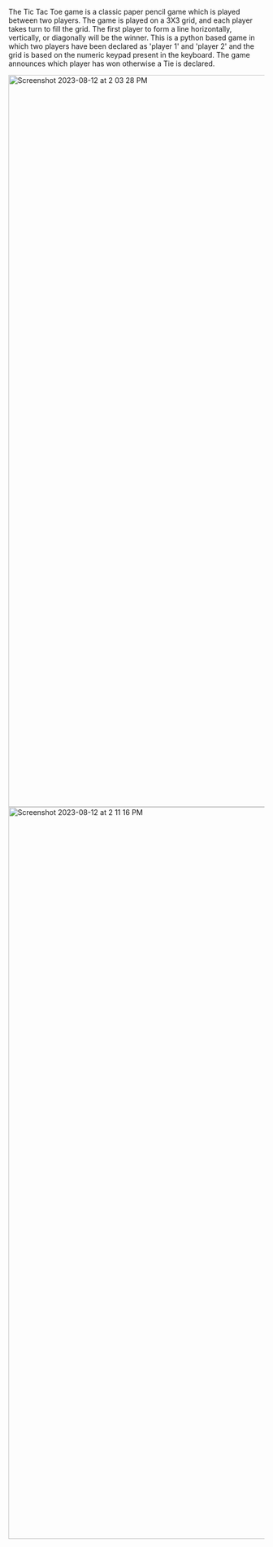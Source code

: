 
The Tic Tac Toe game is a classic paper pencil game which is played between two players. The game is played on a 3X3 grid, and each player takes turn to fill the grid. The first player to form a line horizontally, vertically, or diagonally will be the winner.
This is a python based game in which two players have been declared as 'player 1' and 'player 2' and the grid is based on the numeric keypad present in the keyboard. The game announces which player has won otherwise a Tie is declared.

<img width="1440" alt="Screenshot 2023-08-12 at 2 03 28 PM" src="https://github.com/tanishamohanta/Tic_Tac_Toe/assets/83464341/1858cf73-2d1e-4ddf-a177-4bc6c741599a">

<img width="1440" alt="Screenshot 2023-08-12 at 2 11 16 PM" src="https://github.com/tanishamohanta/Tic_Tac_Toe/assets/83464341/fc2dff3b-f7b8-4225-8706-d8d35f33d2ce">
